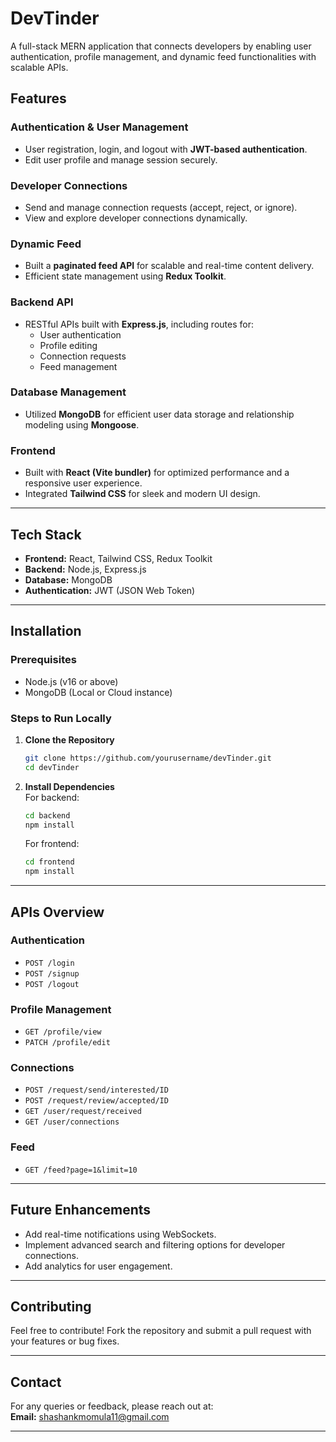 
# **DevTinder**  
A full-stack MERN application that connects developers by enabling user authentication, profile management, and dynamic feed functionalities with scalable APIs.

## **Features**  
### **Authentication & User Management**  
- User registration, login, and logout with **JWT-based authentication**.  
- Edit user profile and manage session securely.

### **Developer Connections**  
- Send and manage connection requests (accept, reject, or ignore).  
- View and explore developer connections dynamically.

### **Dynamic Feed**  
- Built a **paginated feed API** for scalable and real-time content delivery.  
- Efficient state management using **Redux Toolkit**.

### **Backend API**  
- RESTful APIs built with **Express.js**, including routes for:  
  - User authentication
  - Profile editing
  - Connection requests
  - Feed management

### **Database Management**  
- Utilized **MongoDB** for efficient user data storage and relationship modeling using **Mongoose**.

### **Frontend**  
- Built with **React (Vite bundler)** for optimized performance and a responsive user experience.  
- Integrated **Tailwind CSS** for sleek and modern UI design.

---

## **Tech Stack**  
- **Frontend:** React, Tailwind CSS, Redux Toolkit  
- **Backend:** Node.js, Express.js  
- **Database:** MongoDB  
- **Authentication:** JWT (JSON Web Token)  

---

## **Installation**  
### Prerequisites  
- Node.js (v16 or above)  
- MongoDB (Local or Cloud instance)  

### **Steps to Run Locally**  
1. **Clone the Repository**  
   ```bash
   git clone https://github.com/yourusername/devTinder.git
   cd devTinder
   ```

2. **Install Dependencies**  
   For backend:  
   ```bash
   cd backend
   npm install
   ```  
   For frontend:  
   ```bash
   cd frontend
   npm install
   ```
---


## **APIs Overview**  
### **Authentication**  
- `POST /login`  
- `POST /signup`  
- `POST /logout`

### **Profile Management**  
- `GET /profile/view`  
- `PATCH /profile/edit`

### **Connections**  
- `POST /request/send/interested/ID`  
- `POST /request/review/accepted/ID` 
- `GET /user/request/received`
- `GET /user/connections`

### **Feed**  
- `GET /feed?page=1&limit=10`

---

## **Future Enhancements**  
- Add real-time notifications using WebSockets.  
- Implement advanced search and filtering options for developer connections.  
- Add analytics for user engagement.

---

## **Contributing**  
Feel free to contribute! Fork the repository and submit a pull request with your features or bug fixes.  

---

## **Contact**  
For any queries or feedback, please reach out at:  
**Email:** shashankmomula11@gmail.com  

---
